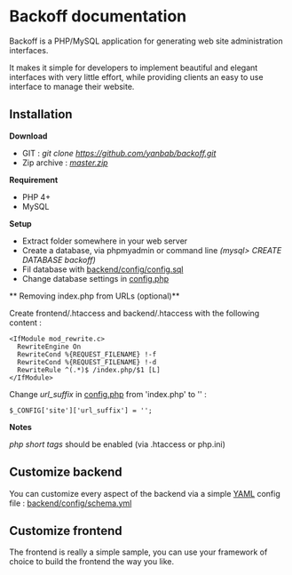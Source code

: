 # Backoff documentation

Backoff is a PHP/MySQL application for generating web site administration interfaces.

It makes it simple for developers to implement beautiful and elegant interfaces with very little effort, while providing clients an easy to use interface to manage their website.


## Installation

**Download**

* GIT : *git clone https://github.com/yanbab/backoff.git*
* Zip archive : *[master.zip](https://github.com/yanbab/backoff/archive/master.zip)*

**Requirement**

* PHP 4+ 
* MySQL

**Setup**

* Extract folder somewhere in your web server
* Create a database, via phpmyadmin or command line *(mysql> CREATE DATABASE backoff)*
* Fil database with [backend/config/config.sql](https://github.com/yanbab/backoff/blob/master/backend/config/config.schema.yml)
* Change database settings in [config.php](https://github.com/yanbab/backoff/blob/master/config.php)

** Removing index.php from URLs (optional)**

Create frontend/.htaccess and backend/.htaccess with the following content :   

    <IfModule mod_rewrite.c>
      RewriteEngine On
      RewriteCond %{REQUEST_FILENAME} !-f
      RewriteCond %{REQUEST_FILENAME} !-d
      RewriteRule ^(.*)$ /index.php/$1 [L]
    </IfModule>

Change *url_suffix* in [config.php](https://github.com/yanbab/backoff/blob/master/config.php) from 'index.php' to '' :

	$_CONFIG['site']['url_suffix'] = '';

**Notes**
  
*php short tags* should be enabled (via .htaccess or php.ini)

## Customize backend

You can customize every aspect of the backend via a simple [YAML](http://fr.wikipedia.org/wiki/YAML) config file : [backend/config/schema.yml](https://github.com/yanbab/backoff/blob/master/backend/config/config.schema.yml)

## Customize frontend

The frontend is really a simple sample, you can use your framework of choice to build the frontend the way you like. 


